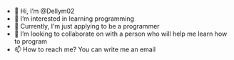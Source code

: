 - 👋 Hi, I’m @Dellym02
- 👀 I’m interested in learning programming
- 🌱 Currently, I'm just applying to be a programmer 
- 💞️ I’m looking to collaborate on with a person who will help me learn how to program
- 📫 How to reach me? You can write me an email

<!---
Dellym02/Dellym02 is a ✨ special ✨ repository because its `README.md` (this file) appears on your GitHub profile.
You can click the Preview link to take a look at your changes.
--->
